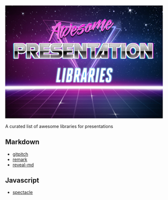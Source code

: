 ![](PhotoFunia-1509223804.jpg)

A curated list of awesome libraries for presentations

## Markdown
* [gitpitch](https://github.com/gitpitch/gitpitch)
* [remark](https://github.com/gnab/remark)
* [reveal-md](https://github.com/webpro/reveal-md)

## Javascript
* [spectacle](https://github.com/FormidableLabs/spectacle)
   
